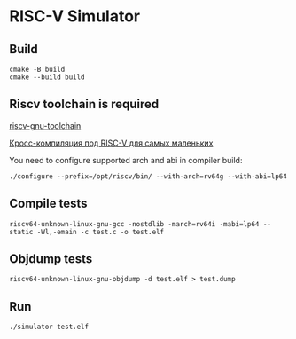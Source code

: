 # RISC-V Simulator

## Build
````
cmake -B build
cmake --build build
````

## Riscv toolchain is required

[riscv-gnu-toolchain](https://github.com/riscv-collab/riscv-gnu-toolchain)

[Кросс-компиляция под RISC-V для самых маленьких](https://habr.com/ru/articles/740868/)

You need to configure supported arch and abi in compiler build:  

```
./configure --prefix=/opt/riscv/bin/ --with-arch=rv64g --with-abi=lp64
```

## Compile tests
````
riscv64-unknown-linux-gnu-gcc -nostdlib -march=rv64i -mabi=lp64 --static -Wl,-emain -c test.c -o test.elf
````


## Objdump tests
````
riscv64-unknown-linux-gnu-objdump -d test.elf > test.dump
````

## Run
````
./simulator test.elf
````
